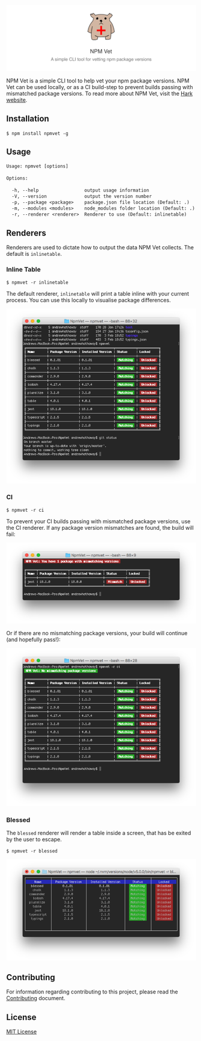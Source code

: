 ![](./.github/banner.png?raw=true)

NPM Vet is a simple CLI tool to help vet your npm package versions. NPM Vet can be used locally, or as a CI build-step to prevent builds passing with mismatched package versions. To read more about NPM Vet, visit the [Hark website](https://harksys.com/labs/npm-vet-a-simple-cli-tool-for-vetting-npm-package-versions).

## Installation

    $ npm install npmvet -g

## Usage

    Usage: npmvet [options]

    Options:

      -h, --help                 output usage information
      -V, --version              output the version number
      -p, --package <package>    package.json file location (Default: .)
      -m, --modules <modules>    node_modules folder location (Default: .)
      -r, --renderer <renderer>  Renderer to use (Default: inlinetable)

## Renderers

Renderers are used to dictate how to output the data NPM Vet collects. The default is `inlinetable`.

### Inline Table

    $ npmvet -r inlinetable

The default renderer, `inlinetable` will print a table inline with your current process. You can use this locally to visualise package differences.

![](./.github/inlinetable.png?raw=true)

### CI

    $ npmvet -r ci

To prevent your CI builds passing with mismatched package versions, use the CI renderer. If any package version mismatches are found, the build will fail:

![](./.github/ci-error.png?raw=true)

Or if there are no mismatching package versions, your build will continue (and hopefully pass!):

![](./.github/ci-success.png?raw=true)

### Blessed

The `blessed` renderer will render a table inside a screen, that has be exited by the user to escape.

    $ npmvet -r blessed

![](./.github/blessed.png?raw=true)

## Contributing

For information regarding contributing to this project, please read the [Contributing](./CONTRIBUTING.md) document.

## License

[MIT License](./LICENSE.md)

